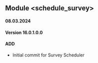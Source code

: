 ## Module <schedule_survey>

#### 08.03.2024
#### Version 16.0.1.0.0
#### ADD

- Initial commit for Survey Scheduler
